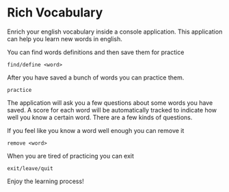 # Rich Vocabulary
Enrich your english vocabulary inside a console application.
This application can help you learn new words in english.

You can find words definitions and then save them for practice
```
find/define <word>
```

After you have saved a bunch of words you can practice them.
```
practice
```
The application will ask you a few questions about some words you have saved. A score for each word will be automatically tracked to indicate how well you know a certain word.
There are a few kinds of questions.

If you feel like you know a word well enough you can remove it
```
remove <word>
```

When you are tired of practicing you can exit
```
exit/leave/quit
```

Enjoy the learning process!